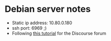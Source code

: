 # Debian server notes
- Static ip address: 10.80.0.180
- ssh port: 6969 ;)
- Following [this tutorial](https://github.com/discourse/discourse/blob/main/docs/INSTALL-cloud.md) for the Discourse forum
